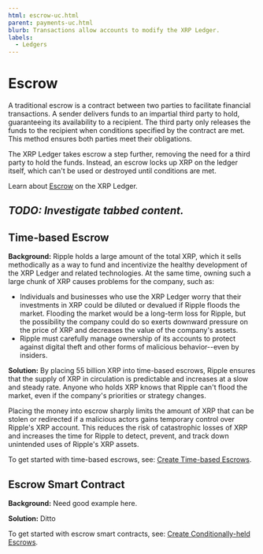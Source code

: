 ```yaml
---
html: escrow-uc.html
parent: payments-uc.html
blurb: Transactions allow accounts to modify the XRP Ledger.
labels:
  - Ledgers
---
```

# Escrow

A traditional escrow is a contract between two parties to facilitate financial transactions. A sender delivers funds to an impartial third party to hold, guaranteeing its availability to a recipient. The third party only releases the funds to the recipient when conditions specified by the contract are met. This method ensures both parties meet their obligations.

The XRP Ledger takes escrow a step further, removing the need for a third party to hold the funds. Instead, an escrow locks up XRP on the ledger itself, which can't be used or destroyed until conditions are met.

Learn about [Escrow](escrow.html) on the XRP Ledger.

***TODO: Investigate tabbed content.***
---

## Time-based Escrow

**Background:** Ripple holds a large amount of the total XRP, which it sells methodically as a way to fund and incentivize the healthy development of the XRP Ledger and related technologies. At the same time, owning such a large chunk of XRP causes problems for the company, such as:

- Individuals and businesses who use the XRP Ledger worry that their investments in XRP could be diluted or devalued if Ripple floods the market. Flooding the market would be a long-term loss for Ripple, but the possibility the company could do so exerts downward pressure on the price of XRP and decreases the value of the company's assets.
- Ripple must carefully manage ownership of its accounts to protect against digital theft and other forms of malicious behavior--even by insiders.

**Solution:** By placing 55 billion XRP into time-based escrows, Ripple ensures that the supply of XRP in circulation is predictable and increases at a slow and steady rate. Anyone who holds XRP knows that Ripple can't flood the market, even if the company's priorities or strategy changes.

Placing the money into escrow sharply limits the amount of XRP that can be stolen or redirected if a malicious actors gains temporary control over Ripple's XRP account. This reduces the risk of catastrophic losses of XRP and increases the time for Ripple to detect, prevent, and track down unintended uses of Ripple's XRP assets.

To get started with time-based escrows, see: [Create Time-based Escrows](time-escrows.html).


## Escrow Smart Contract

**Background:** Need good example here.

**Solution:** Ditto

To get started with escrow smart contracts, see: [Create Conditionally-held Escrows]().